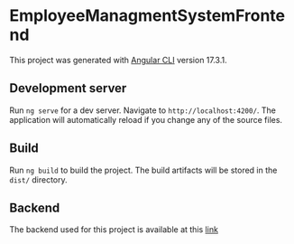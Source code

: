 # EmployeeManagmentSystemFrontend

This project was generated with [Angular CLI](https://github.com/angular/angular-cli) version 17.3.1.

## Development server

Run `ng serve` for a dev server. Navigate to `http://localhost:4200/`. The application will automatically reload if you change any of the source files.

## Build

Run `ng build` to build the project. The build artifacts will be stored in the `dist/` directory.

## Backend

The backend used for this project is available at this [link](https://github.com/andre-carbajal/EmployeeManagmentSystemBackend)
